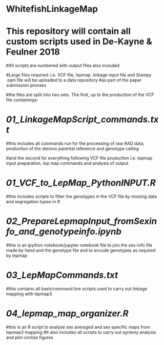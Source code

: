 # WhitefishLinkageMap
# This repository will contain all custom scripts used in De-Kayne & Feulner 2018

#All scripts are numbered with output files also included

#Large files required: i.e. VCF file, lepmap .linkage input file and Stampy .sam file will be uploaded to a data repository
#as part of the paper submission process

#the files are split into two sets. The first, up to the production of the VCF file containings:
# *01_LinkageMapScript_commands.txt*
#this includes all commands run for the processing of raw RAD data, production of the denovo parental reference and genotype calling
            
#and the second for everything following VCF file production i.e. lepmap input preparation, lep map commands and analysis of output
# *01_VCF_to_LepMap_PythonINPUT.R*
#this includes scripts to filter the genotypes in the VCF file by missing data and segregation types in R
# *02_PrepareLepmapInput_fromSexinfo_and_genotypeinfo.ipynb*
#this is an ipython notebook/jupyter notebook file to join the sex-info file made by hand and the genotype file and to encode genotypes as required by lepmap
# *03_LepMapCommands.txt*
#this contains all bash/command line scripts used to carry out linkage mapping with lepmap3
# *04_lepmap_map_organizer.R*
#this is an R script to analyse sex averaged and sex specific maps from lepmap3 mapping
#it also includes all scripts to carry out synteny analysis and plot circlize figures
